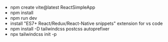 - npm create vite@latest ReactSimpleApp
- npm install
- npm run dev
- install "ES7+ React/Redux/React-Native snippets" extension for vs code
- npm install -D tailwindcss postcss autoprefixer
- npx tailwindcss init -p

